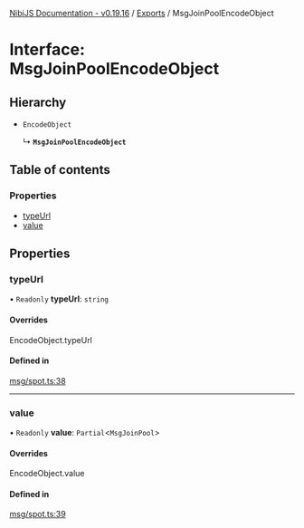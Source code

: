 [NibiJS Documentation - v0.19.16](../intro.md) / [Exports](../modules.md) / MsgJoinPoolEncodeObject

# Interface: MsgJoinPoolEncodeObject

## Hierarchy

- `EncodeObject`

  ↳ **`MsgJoinPoolEncodeObject`**

## Table of contents

### Properties

- [typeUrl](MsgJoinPoolEncodeObject.md#typeurl)
- [value](MsgJoinPoolEncodeObject.md#value)

## Properties

### typeUrl

• `Readonly` **typeUrl**: `string`

#### Overrides

EncodeObject.typeUrl

#### Defined in

[msg/spot.ts:38](https://github.com/NibiruChain/ts-sdk/blob/bd45b49/packages/nibijs/src/msg/spot.ts#L38)

___

### value

• `Readonly` **value**: `Partial`<`MsgJoinPool`\>

#### Overrides

EncodeObject.value

#### Defined in

[msg/spot.ts:39](https://github.com/NibiruChain/ts-sdk/blob/bd45b49/packages/nibijs/src/msg/spot.ts#L39)
